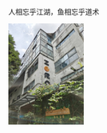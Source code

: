   人相忘乎江湖，鱼相忘乎道术
  
<img src="/docs/1a3f8a2a8f69258f9c11279f5121b0cf_720.jpg" width="30%" height="30%" />
